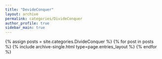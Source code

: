 ```yaml
---
title: "DevideConquer"
layout: archive
permalink: categories/DivideConquer
author_profile: true
sidebar_main: true
---
```


{% assign posts = site.categories.DivideConquer %}
{% for post in posts %} {% include archive-single.html type=page.entries_layout %} {% endfor %}